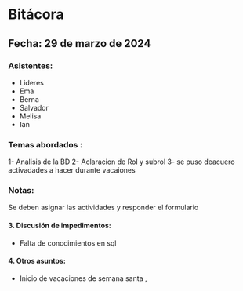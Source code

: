 # Bitácora 

## Fecha: 29 de marzo de 2024

### Asistentes:
- Lideres 
- Ema
- Berna 
- Salvador
- Melisa
- Ian

### Temas abordados :
1- Analisis de la BD 
2- Aclaracion de Rol y subrol 
3- se puso deacuero activadades a hacer durante vacaiones 

### Notas:
Se deben asignar las actividades y responder el formulario


#### 3. Discusión de impedimentos:
- Falta de conocimientos en sql 


#### 4. Otros asuntos:
- Inicio de vacaciones de semana santa , 